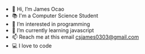 - 👋 Hi, I’m James Ocao
- 📚 I'm a Computer Science Student
- 👀 I’m interested in programming
- 🌱 I’m currently learning javascript
- 📫 Reach me at this email csjames0303@gmail.com
- 💻 I love to code

<!---
csjames03/csjames03 is a ✨ special ✨ repository because its `README.md` (this file) appears on your GitHub profile.
You can click the Preview link to take a look at your changes.
--->
